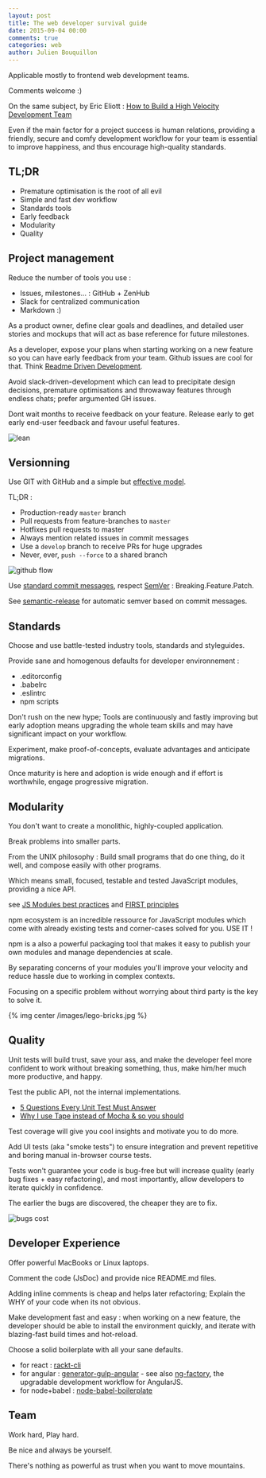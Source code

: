 ```yaml
---
layout: post
title: The web developer survival guide
date: 2015-09-04 00:00
comments: true
categories: web
author: Julien Bouquillon
---
```


Applicable mostly to frontend web development teams.

Comments welcome :)

On the same subject, by Eric Eliott : [How to Build a High Velocity Development Team](https://medium.com/javascript-scene/how-to-build-a-high-velocity-development-team-4b2360d34021)

Even if the main factor for a project success is human relations, providing a friendly, secure and comfy development workflow for your team is essential to improve happiness, and thus encourage high-quality standards.

## TL;DR

 - Premature optimisation is the root of all evil
 - Simple and fast dev workflow
 - Standards tools
 - Early feedback
 - Modularity
 - Quality

## Project management

Reduce the number of tools you use :

 - Issues, milestones... : GitHub + ZenHub
 - Slack for centralized communication
 - Markdown :)

As a product owner, define clear goals and deadlines, and detailed user stories and mockups that will act as base reference for future milestones.

As a developer, expose your plans when starting working on a new feature so you can have early feedback from your team. Github issues are cool for that. Think [Readme Driven Development](http://tom.preston-werner.com/2010/08/23/readme-driven-development.html).

Avoid slack-driven-development which can lead to precipitate design decisions, premature optimisations and throwaway features through endless chats; prefer argumented GH issues.

Dont wait months to receive feedback on your feature. Release early to get early end-user feedback and favour useful features.

![lean](http://2.bp.blogspot.com/-Yjx5G4Nihko/VWYhDiery2I/AAAAAAAACOY/49BYuU3SJ7s/s1600/Spotify.png)


## Versionning

Use GIT with GitHub and a simple but [effective model](https://gist.github.com/jbenet/ee6c9ac48068889b0912).

TL;DR :

 - Production-ready `master` branch
 - Pull requests from feature-branches to `master`
 - Hotfixes pull requests to master
 - Always mention related issues in commit messages
 - Use a `develop` branch to receive PRs for huge upgrades
 - Never, ever, `push --force` to a shared branch

![github flow](http://nicoespeon.com/assets/img/git/github-flow-branching-model.jpg)

Use [standard commit messages](https://gist.github.com/stephenparish/9941e89d80e2bc58a153), respect [SemVer](http://semver.org/) :  Breaking.Feature.Patch.

See [semantic-release](https://github.com/semantic-release/semantic-release) for automatic semver based on commit messages.


## Standards

Choose and use battle-tested industry tools, standards and styleguides.


Provide sane and homogenous defaults for developer environnement :

 - .editorconfig
 - .babelrc
 - .eslintrc
 - npm scripts

Don't rush on the new hype; Tools are continuously and fastly improving but early adoption means upgrading the whole team skills and may have significant impact on your workflow.

Experiment, make proof-of-concepts, evaluate advantages and anticipate migrations.

Once maturity is here and adoption is wide enough and if effort is worthwhile, engage progressive migration.

## Modularity

You don't want to create a monolithic, highly-coupled application.

Break problems into smaller parts.

From the UNIX philosophy : Build small programs that do one thing, do it well, and compose easily with other programs.

Which means small, focused, testable and tested JavaScript modules, providing a nice API.

see [JS Modules best practices](https://github.com/mattdesl/module-best-practices) and [FIRST principles](http://addyosmani.com/first/)

npm ecosystem is an incredible ressource for JavaScript modules which  come with already existing tests and corner-cases solved for you. USE IT !

npm is a also a powerful packaging tool that makes it easy to publish your own modules and manage dependencies at scale.

By separating concerns of your modules you'll improve your velocity and reduce hassle due to working in complex contexts.

Focusing on a specific problem without worrying about third party is the key to solve it.

{% img center /images/lego-bricks.jpg %}

## Quality

Unit tests will build trust, save your ass, and make the developer feel more confident to work without breaking something, thus, make him/her much more productive, and happy.

Test the public API, not the internal implementations.

 - [5 Questions Every Unit Test Must Answer](https://medium.com/javascript-scene/what-every-unit-test-needs-f6cd34d9836d)
 - [Why I use Tape instead of Mocha & so you should](https://medium.com/javascript-scene/why-i-use-tape-instead-of-mocha-so-should-you-6aa105d8eaf4)

Test coverage will give you cool insights and motivate you to do more.

Add UI tests (aka "smoke tests") to ensure integration and prevent repetitive and boring manual in-browser course tests.

Tests won't guarantee your code is bug-free but will increase quality (early bug fixes + easy refactoring), and most importantly, allow developers to iterate quickly in confidence.

The earlier the bugs are discovered, the cheaper they are to fix.

![bugs cost](http://www.jamkey.fr/wp-content/uploads/2015/05/bugs-prices.png)

## Developer Experience

Offer powerful MacBooks or Linux laptops.

Comment the code (JsDoc) and provide nice README.md files.

Adding inline comments is cheap and helps later refactoring; Explain the WHY of your code when its not obvious.

Make development fast and easy : when working on a new feature, the developer should be able to install the environment quickly, and iterate with blazing-fast build times and hot-reload.

Choose a solid boilerplate with all your sane defaults.

 - for react : [rackt-cli](https://github.com/mzabriskie/rackt-cli)
 - for angular : [generator-gulp-angular](https://github.com/Swiip/generator-gulp-angular) - see also [ng-factory](https://github.com/ng-tools/ng-factory), the upgradable development workflow for AngularJS.
 - for node+babel : [node-babel-boilerplate](https://github.com/revolunet/node-babel-boilerplate)

## Team

Work hard, Play hard.

Be nice and always be yourself.

There's nothing as powerful as trust when you want to move mountains.
